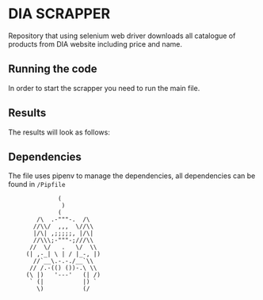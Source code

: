 # DIA SCRAPPER

Repository that using selenium web driver downloads all catalogue of products from
DIA website including price and name.

## Running the code

In order to start the scrapper you need to run the main file.

## Results 

The results will look as follows:


## Dependencies

The file uses pipenv to manage the dependencies, all dependencies can be found in
`/Pipfile`


```
              (
               )
              (
        /\  .-"""-.  /\
       //\\/  ,,,  \//\\
       |/\| ,;;;;;, |/\|
       //\\\;-"""-;///\\
      //  \/   .   \/  \\
     (| ,-_| \ | / |_-, |)
       //`__\.-.-./__`\\
      // /.-(() ())-.\ \\
     (\ |)   '---'   (| /)
      ` (|           |) `
        \)           (/
```